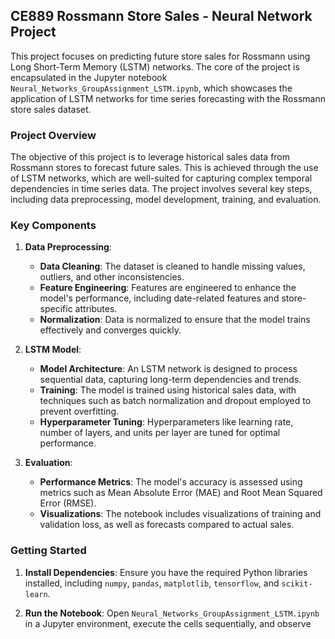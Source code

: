 
## CE889 Rossmann Store Sales - Neural Network Project

This project focuses on predicting future store sales for Rossmann using Long Short-Term Memory (LSTM) networks. The core of the project is encapsulated in the Jupyter notebook `Neural_Networks_GroupAssignment_LSTM.ipynb`, which showcases the application of LSTM networks for time series forecasting with the Rossmann store sales dataset.

### Project Overview

The objective of this project is to leverage historical sales data from Rossmann stores to forecast future sales. This is achieved through the use of LSTM networks, which are well-suited for capturing complex temporal dependencies in time series data. The project involves several key steps, including data preprocessing, model development, training, and evaluation.

### Key Components

1. **Data Preprocessing**: 
   - **Data Cleaning**: The dataset is cleaned to handle missing values, outliers, and other inconsistencies.
   - **Feature Engineering**: Features are engineered to enhance the model's performance, including date-related features and store-specific attributes.
   - **Normalization**: Data is normalized to ensure that the model trains effectively and converges quickly.

2. **LSTM Model**:
   - **Model Architecture**: An LSTM network is designed to process sequential data, capturing long-term dependencies and trends.
   - **Training**: The model is trained using historical sales data, with techniques such as batch normalization and dropout employed to prevent overfitting.
   - **Hyperparameter Tuning**: Hyperparameters like learning rate, number of layers, and units per layer are tuned for optimal performance.

3. **Evaluation**:
   - **Performance Metrics**: The model's accuracy is assessed using metrics such as Mean Absolute Error (MAE) and Root Mean Squared Error (RMSE).
   - **Visualizations**: The notebook includes visualizations of training and validation loss, as well as forecasts compared to actual sales.

### Getting Started

1. **Install Dependencies**: Ensure you have the required Python libraries installed, including `numpy`, `pandas`, `matplotlib`, `tensorflow`, and `scikit-learn`.

2. **Run the Notebook**: Open `Neural_Networks_GroupAssignment_LSTM.ipynb` in a Jupyter environment, execute the cells sequentially, and observe
